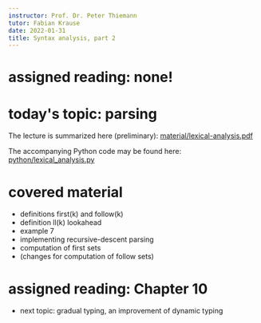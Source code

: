 ```yaml
---
instructor: Prof. Dr. Peter Thiemann
tutor: Fabian Krause
date: 2022-01-31
title: Syntax analysis, part 2
---
```


# assigned reading: none!

# today's topic: parsing

The lecture is summarized here (preliminary):
[material/lexical-analysis.pdf](material/syntax-analysis.pdf)

The accompanying Python code may be found here:
[python/lexical_analysis.py](python/syntax_analysis.py)

# covered material

* definitions first(k) and follow(k)
* definition ll(k) lookahead
* example 7
* implementing recursive-descent parsing
* computation of first sets
* (changes for computation of follow sets)

# assigned reading: Chapter 10

* next topic: gradual typing, an improvement of dynamic typing
